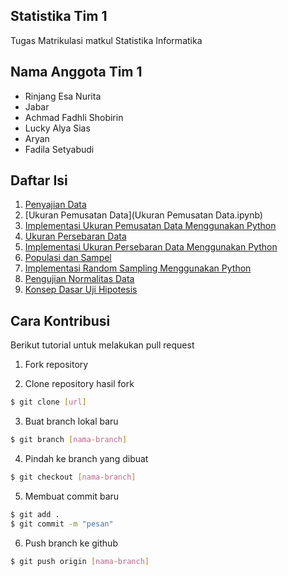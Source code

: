 ## Statistika Tim 1
Tugas Matrikulasi matkul Statistika Informatika

## Nama Anggota Tim 1
- Rinjang Esa Nurita
- Jabar
- Achmad Fadhli Shobirin
- Lucky Alya Sias
- Aryan
- Fadila Setyabudi

## Daftar Isi

1. [Penyajian Data](Penyajian_Data.ipynb)
2. [Ukuran Pemusatan Data](Ukuran Pemusatan Data.ipynb)
3. [Implementasi Ukuran Pemusatan Data Menggunakan Python](Implementasi_Ukuran_Pemusatan_Data_Menggunakan_Python.ipynb)
4. [Ukuran Persebaran Data](Ukuran_Persebaran_Data.ipynb)
5. [Implementasi Ukuran Persebaran Data Menggunakan Python](Implementasi_Ukuran_Persebaran_Data_Menggunakan_Python.ipynb)
6. [Populasi dan Sampel](Populasi_Sampel.ipynb)
7. [Implementasi Random Sampling Menggunakan Python](Implementasi_Random_Sampling_Menggunakan_Python.ipynb)
8. [Pengujian Normalitas Data](Uji_Normalitas.ipynb)
9. [Konsep Dasar Uji Hipotesis](Konsep_Dasar_Uji_Hipotesis.ipynb)

## Cara Kontribusi

Berikut tutorial untuk melakukan pull request

1. Fork repository

2. Clone repository hasil fork

```bash
$ git clone [url]
```

3. Buat branch lokal baru

```bash
$ git branch [nama-branch]
```

4. Pindah ke branch yang dibuat

```bash
$ git checkout [nama-branch]
```

5. Membuat commit baru

```bash
$ git add .
$ git commit -m "pesan"
```

6. Push branch ke github

```bash
$ git push origin [nama-branch]
```
